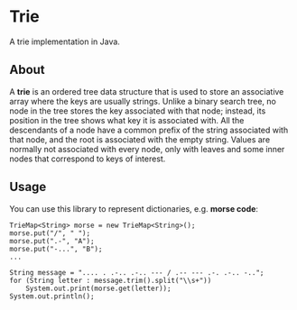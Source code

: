 ﻿Trie
====

A trie implementation in Java.

About
-----

A **trie** is an ordered tree data structure that is used to
store an associative array where the keys are usually strings. Unlike
a binary search tree, no node in the tree stores the key associated
with that node; instead, its position in the tree shows what key
it is associated with. All the descendants of a node have a common
prefix of the string associated with that node, and the root is
associated with the empty string. Values are normally not associated
with every node, only with leaves and some inner nodes that correspond
to keys of interest.

Usage
-----

You can use this library to represent dictionaries, e.g. **morse code**:

    TrieMap<String> morse = new TrieMap<String>();
    morse.put("/", " ");
    morse.put(".-", "A");
    morse.put("-...", "B");
    ...
    
    String message = ".... . .-.. .-.. --- / .-- --- .-. .-.. -..";
    for (String letter : message.trim().split("\\s+"))
        System.out.print(morse.get(letter));
    System.out.println();